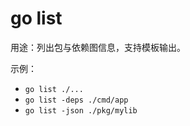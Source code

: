 # go list

用途：列出包与依赖图信息，支持模板输出。

示例：
- `go list ./...`
- `go list -deps ./cmd/app`
- `go list -json ./pkg/mylib`